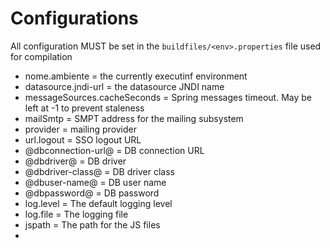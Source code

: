 # Configurations
All configuration MUST be set in the `buildfiles/<env>.properties` file used for compilation
- nome.ambiente = the currently executinf environment
- datasource.jndi-url = the datasource JNDI name
- messageSources.cacheSeconds = Spring messages timeout. May be left at -1 to prevent staleness
- mailSmtp = SMPT address for the mailing subsystem
- provider = mailing provider
- url.logout = SSO logout URL
- @dbconnection-url@ = DB connection URL
- @dbdriver@ = DB driver
- @dbdriver-class@ = DB driver class
- @dbuser-name@ = DB user name
- @dbpassword@ = DB password
- log.level = The default logging level
- log.file = The logging file
- jspath = The path for the JS files
- 
